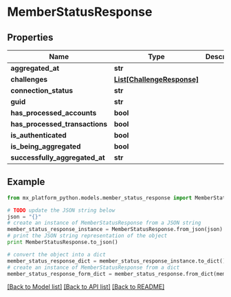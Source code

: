 # MemberStatusResponse


## Properties
Name | Type | Description | Notes
------------ | ------------- | ------------- | -------------
**aggregated_at** | **str** |  | [optional] 
**challenges** | [**List[ChallengeResponse]**](ChallengeResponse.md) |  | [optional] 
**connection_status** | **str** |  | [optional] 
**guid** | **str** |  | [optional] 
**has_processed_accounts** | **bool** |  | [optional] 
**has_processed_transactions** | **bool** |  | [optional] 
**is_authenticated** | **bool** |  | [optional] 
**is_being_aggregated** | **bool** |  | [optional] 
**successfully_aggregated_at** | **str** |  | [optional] 

## Example

```python
from mx_platform_python.models.member_status_response import MemberStatusResponse

# TODO update the JSON string below
json = "{}"
# create an instance of MemberStatusResponse from a JSON string
member_status_response_instance = MemberStatusResponse.from_json(json)
# print the JSON string representation of the object
print MemberStatusResponse.to_json()

# convert the object into a dict
member_status_response_dict = member_status_response_instance.to_dict()
# create an instance of MemberStatusResponse from a dict
member_status_response_form_dict = member_status_response.from_dict(member_status_response_dict)
```
[[Back to Model list]](../README.md#documentation-for-models) [[Back to API list]](../README.md#documentation-for-api-endpoints) [[Back to README]](../README.md)


